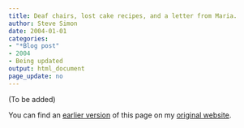 ```yaml
---
title: Deaf chairs, lost cake recipes, and a letter from Maria.
author: Steve Simon
date: 2004-01-01
categories:
- "*Blog post"
- 2004
- Being updated
output: html_document
page_update: no
---
```


(To be added)

<!---More--->

You can find an [earlier version](http://www.pmean.com/04/DeafChairs.html) of this page on my [original website](http://www.pmean.com/original_site.html).
